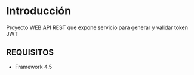 # Introducción #

Proyecto WEB API REST que expone servicio para generar y validar token JWT

## REQUISITOS ##

* Framework 4.5
